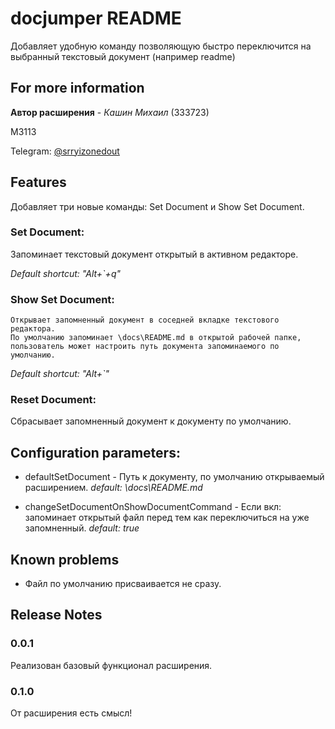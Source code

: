 # docjumper README

Добавляет удобную команду позволяющую быстро переключится на выбранный текстовый документ (например readme)

## For more information

**Автор расширения** - *Кашин Михаил* (333723)

M3113

Telegram: [@srryizonedout](https://t.me/srryizonedout/)

## Features

Добавляет три новые команды: Set Document и Show Set Document.

### Set Document:

Запоминает текстовый документ открытый в активном редакторе.

*Default shortcut: "Alt+`+q"*

### Show Set Document:

    Открывает запомненный документ в соседней вкладке текстового редактора.
    По умолчанию запоминает \docs\README.md в открытой рабочей папке, пользователь может настроить путь документа запоминаемого по умолчанию.
*Default shortcut: "Alt+`"*

### Reset Document:

Сбрасывает запомненный документ к документу по умолчанию.

## Configuration parameters:

- defaultSetDocument - Путь к документу, по умолчанию открываемый расширением. *default: \docs\README.md*

- changeSetDocumentOnShowDocumentCommand - Если вкл: запоминает открытый файл перед тем как переключиться на уже запомненный. *default: true*

## Known problems

- Файл по умолчанию присваивается не сразу.

## Release Notes

### 0.0.1

Реализован базовый функционал расширения.

### 0.1.0

От расширения есть смысл!
